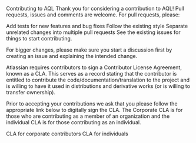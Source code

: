 Contributing to AQL
Thank you for considering a contribution to AQL! Pull requests, issues and comments are welcome. For pull requests, please:

Add tests for new features and bug fixes
Follow the existing style
Separate unrelated changes into multiple pull requests
See the existing issues for things to start contributing.

For bigger changes, please make sure you start a discussion first by creating an issue and explaining the intended change.

Atlassian requires contributors to sign a Contributor License Agreement, known as a CLA. This serves as a record stating that the contributor is entitled to contribute the code/documentation/translation to the project and is willing to have it used in distributions and derivative works (or is willing to transfer ownership).

Prior to accepting your contributions we ask that you please follow the appropriate link below to digitally sign the CLA. The Corporate CLA is for those who are contributing as a member of an organization and the individual CLA is for those contributing as an individual.

CLA for corporate contributors
CLA for individuals
